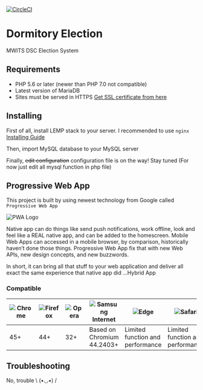 [![CircleCI](https://circleci.com/gh/rayriffy/dormitory-elect.svg?style=svg)](https://circleci.com/gh/rayriffy/dormitory-elect)

# Dormitory Election
MWITS DSC Election System

## Requirements
 - PHP 5.6 or later (newer than PHP 7.0 not compatible)
 - Latest version of MariaDB
 - Sites must be served in HTTPS [Get SSL certificate from here](https://letsencrypt.org/)

## Installing

 First of all, install LEMP stack to your server. I recommended to use `nginx` [Installing Guide](https://www.digitalocean.com/community/tutorials/how-to-install-linux-nginx-mysql-php-lemp-stack-in-ubuntu-16-04)

Then, import MySQL database to your MySQL server

Finally, ~~edit configuration~~ configuration file is on the way! Stay tuned (For now just edit all mysql function in php file)


## Progressive Web App

This project is built by using newest technology from Google called `Progressive Web App`

![PWA Logo](https://cdn-images-1.medium.com/max/1000/1*U01ubQ9TrE1Zow5pkGHTfw.png)

Native app can do things like send push notifications, work offline, look and feel like a REAL native app, and can be added to the homescreen. Mobile Web Apps can accessed in a mobile browser, by comparison, historically haven’t done those things. Progressive Web App fix that with new Web APIs, new design concepts, and new buzzwords.

In short, it can bring all that stuff to your web application and deliver all exact the same experience that native app did ...Hybrid App

### Compatible

![Chrome](https://cdnjs.cloudflare.com/ajax/libs/browser-logos/43.1.0/chrome/chrome_512x512.png) | ![Firefox](https://cdnjs.cloudflare.com/ajax/libs/browser-logos/43.1.0/firefox/firefox_512x512.png) | ![Opera](https://cdnjs.cloudflare.com/ajax/libs/browser-logos/43.1.0/opera/opera_512x512.png) | ![Samsung Internet](https://cdnjs.cloudflare.com/ajax/libs/browser-logos/43.1.0/samsung-internet/samsung-internet_512x512.png) | ![Edge](https://cdnjs.cloudflare.com/ajax/libs/browser-logos/43.1.0/edge/edge_512x512.png) | ![Safari](https://cdnjs.cloudflare.com/ajax/libs/browser-logos/43.1.0/safari/safari_512x512.png) | ![Internet Explorer](https://cdnjs.cloudflare.com/ajax/libs/browser-logos/43.1.0/archive/internet-explorer-tile_10-11/internet-explorer-tile_10-11_512x512.png)
---|---|---|---|---|---|---
45+|44+|32+|Based on Chromium 44.2403+|Limited function and performance|Limited function and performance|Go away REEEEEE

## Troubleshooting

No, trouble \ (•◡•) /
